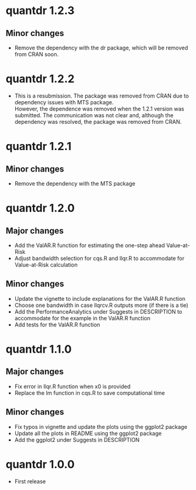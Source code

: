 # quantdr 1.2.3

## Minor changes

* Remove the dependency with the dr package, which will be removed from CRAN soon.  

# quantdr 1.2.2

* This is a resubmission.  The package was removed from CRAN due to dependency issues with MTS package.  
However, the dependence was removed when the 1.2.1 version was submitted.  The communication was not
clear and, although the dependency was resolved, the package was removed from CRAN.  

# quantdr 1.2.1

## Minor changes

* Remove the dependency with the MTS package

# quantdr 1.2.0

## Major changes

* Add the ValAR.R function for estimating the one-step ahead Value-at-Risk
* Adjust bandwidth selection for cqs.R and llqr.R to accommodate for Value-at-Risk calculation

## Minor changes

* Update the vignette to include explanations for the ValAR.R function
* Choose one bandwidth in case llqrcv.R outputs more (if there is a tie)
* Add the PerformanceAnalytics under Suggests in DESCRIPTION to accommodate for the example in the ValAR.R function
* Add tests for the ValAR.R function

# quantdr 1.1.0

## Major changes

* Fix error in llqr.R function when x0 is provided
* Replace the lm function in cqs.R to save computational time

## Minor changes

* Fix typos in vignette and update the plots using the ggplot2 package
* Update all the plots in README using the ggplot2 package
* Add the ggplot2 under Suggests in DESCRIPTION

# quantdr 1.0.0

* First release


